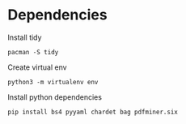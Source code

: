 # Dependencies

Install tidy
```
pacman -S tidy
```

Create virtual env
```
python3 -m virtualenv env
```

Install python dependencies
```
pip install bs4 pyyaml chardet bag pdfminer.six
```
